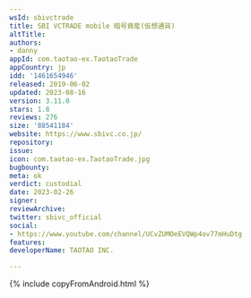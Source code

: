 ```yaml
---
wsId: sbivctrade
title: SBI VCTRADE mobile 暗号資産(仮想通貨)
altTitle: 
authors:
- danny
appId: com.taotao-ex.TaotaoTrade
appCountry: jp
idd: '1461654946'
released: 2019-06-02
updated: 2023-08-16
version: 3.11.0
stars: 1.8
reviews: 276
size: '88541184'
website: https://www.sbivc.co.jp/
repository: 
issue: 
icon: com.taotao-ex.TaotaoTrade.jpg
bugbounty: 
meta: ok
verdict: custodial
date: 2023-02-26
signer: 
reviewArchive: 
twitter: sbivc_official
social:
- https://www.youtube.com/channel/UCvZUMOeEVQWp4ov77mHuDtg
features: 
developerName: TAOTAO INC.

---
```


{% include copyFromAndroid.html %}